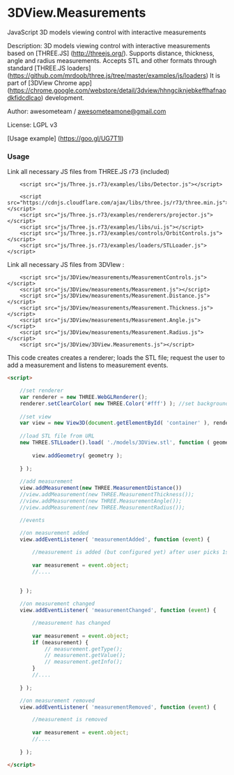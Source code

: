 # 3DView.Measurements
JavaScript 3D models viewing control with interactive measurements

Description: 3D models viewing control with interactive measurements based on [THREE.JS] (http://threejs.org/).
Supports distance, thickness, angle and radius measurements. Accepts STL and other formats through standard [THREE.JS loaders] (https://github.com/mrdoob/three.js/tree/master/examples/js/loaders)
It is part of [3DView Chrome app] (https://chrome.google.com/webstore/detail/3dview/hhngciknjebkeffhafnaodkfidcdlcao) development.

Author: awesometeam / awesometeamone@gmail.com 

License: LGPL v3

[Usage example] (https://goo.gl/UG7T1l)


### Usage ###

Link all necessary JS files from THREE.JS r73 (included)  

		<script src="js/Three.js.r73/examples/libs/Detector.js"></script>

		<script src="https://cdnjs.cloudflare.com/ajax/libs/three.js/r73/three.min.js"></script>
		<script src="js/Three.js.r73/examples/renderers/projector.js"></script>
		<script src="js/Three.js.r73/examples/libs/ui.js"></script>
		<script src="js/Three.js.r73/examples/controls/OrbitControls.js"></script>
		<script src="js/Three.js.r73/examples/loaders/STLLoader.js"></script>

Link all necessary JS files from 3DVIew :

		<script src="js/3DView/measurements/MeasurementControls.js"></script>
		<script src="js/3DView/measurements/Measurement.js"></script>
		<script src="js/3DView/measurements/Measurement.Distance.js"></script>
		<script src="js/3DView/measurements/Measurement.Thickness.js"></script>
		<script src="js/3DView/measurements/Measurement.Angle.js"></script>
		<script src="js/3DView/measurements/Measurement.Radius.js"></script>
		<script src="js/3DView/3DView.Measurements.js"></script>

		
This code creates creates a renderer; loads the STL file; request the user to add a measurement and listens to measurement events.

```html
<script>

	//set renderer
	var renderer = new THREE.WebGLRenderer();
	renderer.setClearColor( new THREE.Color('#fff') ); //set background color
	
	//set view
	var view = new View3D(document.getElementById( 'container' ), renderer);
	
	//load STL file from URL
	new THREE.STLLoader().load( './models/3DView.stl', function ( geometry ) {
		
		view.addGeometry( geometry );
 
	} );
	
	//add measurement
	view.addMeasurement(new THREE.MeasurementDistance())	
	//view.addMeasurement(new THREE.MeasurementThickness());
	//view.addMeasurement(new THREE.MeasurementAngle());
	//view.addMeasurement(new THREE.MeasurementRadius());

	//events
	
	//on measurement added
	view.addEventListener( 'measurementAdded', function (event) {

		//measurement is added (but configured yet) after user picks 1st point on the 3D model
		
		var measurement = event.object;
		//....
			
		
	} );

	//on measurement changed
	view.addEventListener( 'measurementChanged', function (event) {

		//measurement has changed
		
		var measurement = event.object;
		if (measurement) {
			// measurement.getType(); 
			// measurement.getValue();
			// measurement.getInfo();
		}
		//....
		
	} );

	//on measurement removed
	view.addEventListener( 'measurementRemoved', function (event) {

		//measurement is removed
	
		var measurement = event.object;
		//....
		
	} );

</script>
```
